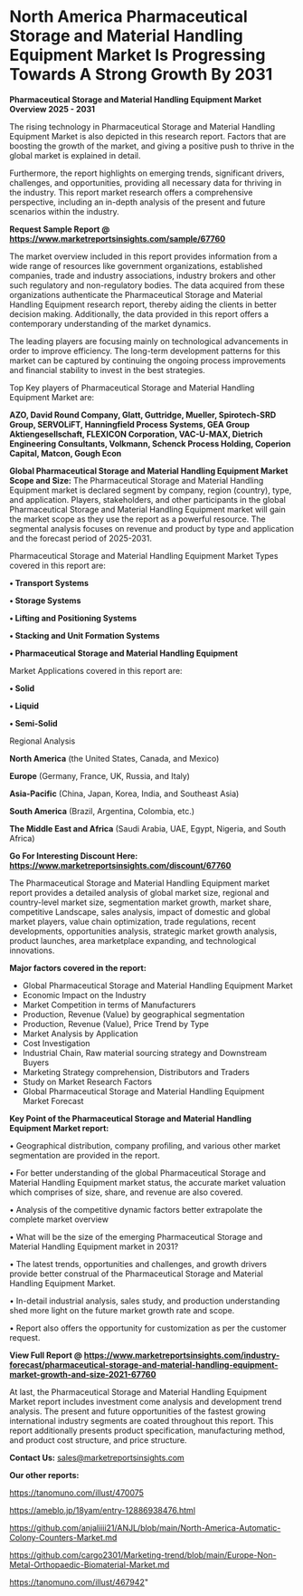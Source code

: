 # North America Pharmaceutical Storage and Material Handling Equipment Market Is Progressing Towards A Strong Growth By 2031

<Strong> Pharmaceutical Storage and Material Handling Equipment Market Overview 2025 - 2031</strong>

The rising technology in Pharmaceutical Storage and Material Handling Equipment Market is also depicted in this research report. Factors that are boosting the growth of the market, and giving a positive push to thrive in the global market is explained in detail.

Furthermore, the report highlights on emerging trends, significant drivers, challenges, and opportunities, providing all necessary data for thriving in the industry. This report market research offers a comprehensive perspective, including an in-depth analysis of the present and future scenarios within the industry.

<strong>Request Sample Report @ <a href=https://www.marketreportsinsights.com/sample/67760>https://www.marketreportsinsights.com/sample/67760</a></strong>

The market overview included in this report provides information from a wide range of resources like government organizations, established companies, trade and industry associations, industry brokers and other such regulatory and non-regulatory bodies. The data acquired from these organizations authenticate the Pharmaceutical Storage and Material Handling Equipment research report, thereby aiding the clients in better decision making. Additionally, the data provided in this report offers a contemporary understanding of the market dynamics.

The leading players are focusing mainly on technological advancements in order to improve efficiency. The long-term development patterns for this market can be captured by continuing the ongoing process improvements and financial stability to invest in the best strategies.

Top Key players of Pharmaceutical Storage and Material Handling Equipment Market are:

<strong>AZO, David Round Company, Glatt, Guttridge, Mueller, Spirotech-SRD Group, SERVOLiFT, Hanningfield Process Systems, GEA Group Aktiengesellschaft, FLEXICON Corporation, VAC-U-MAX, Dietrich Engineering Consultants, Volkmann, Schenck Process Holding, Coperion Capital, Matcon, Gough Econ</strong>

<strong><b>Global Pharmaceutical Storage and Material Handling Equipment Market Scope and Size:</b></strong>
The Pharmaceutical Storage and Material Handling Equipment market is declared segment by company, region (country), type, and application. Players, stakeholders, and other participants in the global Pharmaceutical Storage and Material Handling Equipment market will gain the market scope as they use the report as a powerful resource. The segmental analysis focuses on revenue and product by type and application and the forecast period of 2025-2031.

Pharmaceutical Storage and Material Handling Equipment Market Types covered in this report are:

<strong>• Transport Systems

• Storage Systems

• Lifting and Positioning Systems

• Stacking and Unit Formation Systems

• Pharmaceutical Storage and Material Handling Equipment</strong>

Market Applications covered in this report are:

<strong>• Solid

• Liquid

• Semi-Solid</strong> 

Regional Analysis

<strong>North America</strong> (the United States, Canada, and Mexico)

<strong>Europe</strong> (Germany, France, UK, Russia, and Italy)

<strong>Asia-Pacific</strong> (China, Japan, Korea, India, and Southeast Asia)

<strong>South America</strong> (Brazil, Argentina, Colombia, etc.)

<strong>The Middle East and Africa</strong> (Saudi Arabia, UAE, Egypt, Nigeria, and South Africa)

<strong>Go For Interesting Discount Here: <a href=https://www.marketreportsinsights.com/discount/67760>https://www.marketreportsinsights.com/discount/67760</a></strong>

The Pharmaceutical Storage and Material Handling Equipment market report provides a detailed analysis of global market size, regional and country-level market size, segmentation market growth, market share, competitive Landscape, sales analysis, impact of domestic and global market players, value chain optimization, trade regulations, recent developments, opportunities analysis, strategic market growth analysis, product launches, area marketplace expanding, and technological innovations.

<strong><b>Major factors covered in the report:</b></strong>
<ul>
  <li>Global Pharmaceutical Storage and Material Handling Equipment Market </li>
  <li>Economic Impact on the Industry</li>
  <li>Market Competition in terms of Manufacturers</li>
  <li>Production, Revenue (Value) by geographical segmentation</li>
  <li>Production, Revenue (Value), Price Trend by Type</li>
  <li>Market Analysis by Application</li>
  <li>Cost Investigation</li>
  <li>Industrial Chain, Raw material sourcing strategy and Downstream Buyers</li>
  <li>Marketing Strategy comprehension, Distributors and Traders</li>
  <li>Study on Market Research Factors</li>
  <li>Global Pharmaceutical Storage and Material Handling Equipment Market Forecast</li>
</ul>

<strong><b>Key Point of the Pharmaceutical Storage and Material Handling Equipment Market report:</b></strong>

• Geographical distribution, company profiling, and various other market segmentation are provided in the report.

• For better understanding of the global Pharmaceutical Storage and Material Handling Equipment market status, the accurate market valuation which comprises of size, share, and revenue are also covered.

• Analysis of the competitive dynamic factors better extrapolate the complete market overview

• What will be the size of the emerging Pharmaceutical Storage and Material Handling Equipment market in 2031?

• The latest trends, opportunities and challenges, and growth drivers provide better construal of the Pharmaceutical Storage and Material Handling Equipment Market.

• In-detail industrial analysis, sales study, and production understanding shed more light on the future market growth rate and scope.

• Report also offers the opportunity for customization as per the customer request.

<strong><b>View Full Report @ <a href=https://www.marketreportsinsights.com/industry-forecast/pharmaceutical-storage-and-material-handling-equipment-market-growth-and-size-2021-67760>https://www.marketreportsinsights.com/industry-forecast/pharmaceutical-storage-and-material-handling-equipment-market-growth-and-size-2021-67760</a></b></strong>


At last, the Pharmaceutical Storage and Material Handling Equipment Market report includes investment come analysis and development trend analysis. The present and future opportunities of the fastest growing international industry segments are coated throughout this report. This report additionally presents product specification, manufacturing method, and product cost structure, and price structure.

<strong>Contact Us:</strong>
sales@marketreportsinsights.com

<strong>Our other reports:</strong>

<a href=https://tanomuno.com/illust/470075>https://tanomuno.com/illust/470075</a>

<a href=https://ameblo.jp/18yam/entry-12886938476.html>https://ameblo.jp/18yam/entry-12886938476.html</a>

<a href=https://github.com/anjaliiii21/ANJL/blob/main/North-America-Automatic-Colony-Counters-Market.md>https://github.com/anjaliiii21/ANJL/blob/main/North-America-Automatic-Colony-Counters-Market.md</a>

<a href=https://github.com/cargo2301/Marketing-trend/blob/main/Europe-Non-Metal-Orthopaedic-Biomaterial-Market.md>https://github.com/cargo2301/Marketing-trend/blob/main/Europe-Non-Metal-Orthopaedic-Biomaterial-Market.md</a>

<a href=https://tanomuno.com/illust/467942>https://tanomuno.com/illust/467942</a>"
